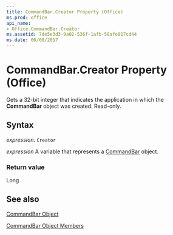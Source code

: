 ```yaml
---
title: CommandBar.Creator Property (Office)
ms.prod: office
api_name:
- Office.CommandBar.Creator
ms.assetid: 7de5e3d3-9a02-536f-1afb-58afe017cd44
ms.date: 06/08/2017
---
```



# CommandBar.Creator Property (Office)

Gets a 32-bit integer that indicates the application in which the  **CommandBar** object was created. Read-only.


## Syntax

 _expression_. `Creator`

 _expression_ A variable that represents a [CommandBar](./Office.CommandBar.md) object.


### Return value

Long


## See also


[CommandBar Object](Office.CommandBar.md)



[CommandBar Object Members](./overview/Library-Reference/commandbar-members-office.md)

